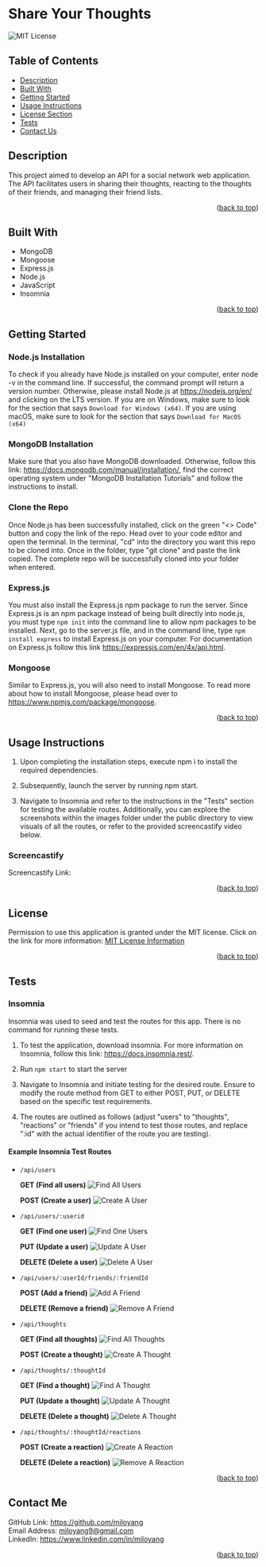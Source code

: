 <a name="readme-top"></a>
# Share Your Thoughts 

![MIT License](https://img.shields.io/badge/license-MIT-important)

## Table of Contents

- [Description](#description)
- [Built With](#built-with)
- [Getting Started](#getting-started)
- [Usage Instructions](#usage-instructions)
- [License Section](#license)
- [Tests](#tests)
- [Contact Us](#contact-us)

## Description

This project aimed to develop an API for a social network web application. The API facilitates users in sharing their thoughts, reacting to the thoughts of their friends, and managing their friend lists.

<p align="right">(<a href="#readme-top">back to top</a>)</p>

## Built With

- MongoDB
- Mongoose
- Express.js
- Node.js
- JavaScript
- Insomnia 

<p align="right">(<a href="#readme-top">back to top</a>)</p>

## Getting Started

### Node.js Installation

To check if you already have Node.js installed on your computer, enter node -v in the command line. If successful, the command prompt will return a version number. Otherwise, please install Node.js at https://nodejs.org/en/ and clicking on the LTS version. If you are on Windows, make sure to look for the section that says `Download for Windows (x64)`. If you are using macOS, make sure to look for the section that says `Download for MacOS (x64)`

### MongoDB Installation

Make sure that you also have MongoDB downloaded. Otherwise, follow this link: https://docs.mongodb.com/manual/installation/, find the correct operating system under "MongoDB Installation Tutorials" and follow the instructions to install.

### Clone the Repo

Once Node.js has been successfully installed, click on the green "<> Code" button and copy the link of the repo. Head over to your code editor and open the terminal. In the terminal, "cd" into the directory you want this repo to be cloned into. Once in the folder, type "git clone" and paste the link copied. The complete repo will be successfully cloned into your folder when entered.

### Express.js

You must also install the Express.js npm package to run the server. Since Express.js is an npm package instead of being built directly into node.js, you must type `npm init` into the command line to allow npm packages to be installed. Next, go to the server.js file, and in the command line, type `npm install express` to install Express.js on your computer. For documentation on Express.js follow this link https://expressjs.com/en/4x/api.html.

### Mongoose 

Similar to Express.js, you will also need to install Mongoose. To read more about how to install Mongoose, please head over to https://www.npmjs.com/package/mongoose.

<p align="right">(<a href="#readme-top">back to top</a>)</p>

## Usage Instructions

1. Upon completing the installation steps, execute npm i to install the required dependencies. 

2. Subsequently, launch the server by running npm start.

3. Navigate to Insomnia and refer to the instructions in the "Tests" section for testing the available routes. Additionally, you can explore the screenshots within the images folder under the public directory to view visuals of all the routes, or refer to the provided screencastify video below.

### Screencastify

Screencastify Link: 

<p align="right">(<a href="#readme-top">back to top</a>)</p>

## License

Permission to use this application is granted under the MIT license.
Click on the link for more information: [MIT License Information](https://opensource.org/licenses/MIT)

<p align="right">(<a href="#readme-top">back to top</a>)</p>

## Tests

### Insomnia

Insomnia was used to seed and test the routes for this app. There is no command for running these tests. 
1. To test the application, download insomnia. For more information on Insomnia, follow this link: https://docs.insomnia.rest/.

2. Run `npm start` to start the server

3. Navigate to Insomnia and initiate testing for the desired route. Ensure to modify the route method from GET to either POST, PUT, or DELETE based on the specific test requirements.

4. The routes are outlined as follows (adjust "users" to "thoughts", "reactions" or "friends" if you intend to test those routes, and replace ":id" with the actual identifier of the route you are testing).

#### Example Insomnia Test Routes

- `/api/users`

  **GET (Find all users)**
  ![Find All Users](Public/Assets/Images/Get-all-users.png)
  
  **POST (Create a user)**
  ![Create A User](Public/Assets/Images/Create-user.png)

- `/api/users/:userid`

  **GET (Find one user)**
  ![Find One Users](Public/Assets/Images/Get-user-by-ID.png)

  **PUT (Update a user)**
  ![Update A User](Public/Assets/Images/Update-user.png)

  **DELETE (Delete a user)**
  ![Delete A User](Public/Assets/Images/Delete-user.png)

- `/api/users/:userId/friends/:friendId`

  **POST (Add a friend)**
  ![Add A Friend](Public/Assets/Images/Add-friend.png)

  **DELETE (Remove a friend)**
  ![Remove A Friend](Public/Assets/Images/Remove-friend.png)

- `/api/thoughts`

  **GET (Find all thoughts)**
  ![Find All Thoughts](Public/Assets/Images/Get-all-thoughts.png)
  
  **POST (Create a thought)**
  ![Create A Thought](Public/Assets/Images/Create-thought.png)

- `/api/thoughts/:thoughtId`

  **GET (Find a thought)**
  ![Find A Thought](Public/Assets/Images/Get-thought-by-ID.png)

  **PUT (Update a thought)**
  ![Update A Thought](Public/Assets/Images/Update-thought.png)

  **DELETE (Delete a thought)**
  ![Delete A Thought](Public/Assets/Images/Delete-thought.png)

- `/api/thoughts/:thoughtId/reactions`

  **POST (Create a reaction)**
  ![Create A Reaction](Public/Assets/Images/Create-reaction.png)

  **DELETE (Delete a reaction)**
  ![Remove A Reaction](Public/Assets/Images/Remove-reaction.png)

<p align="right">(<a href="#readme-top">back to top</a>)</p>

## Contact Me

GitHub Link: https://github.com/miloyang<br>
Email Address: <miloyang9@gmail.com><br>
LinkedIn: https://www.linkedin.com/in/miloyang

<p align="right">(<a href="#readme-top">back to top</a>)</p>
